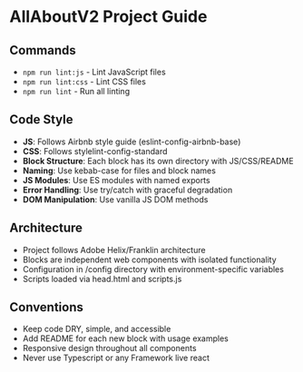 # AllAboutV2 Project Guide

## Commands
- `npm run lint:js` - Lint JavaScript files
- `npm run lint:css` - Lint CSS files
- `npm run lint` - Run all linting

## Code Style
- **JS**: Follows Airbnb style guide (eslint-config-airbnb-base)
- **CSS**: Follows stylelint-config-standard
- **Block Structure**: Each block has its own directory with JS/CSS/README
- **Naming**: Use kebab-case for files and block names
- **JS Modules**: Use ES modules with named exports
- **Error Handling**: Use try/catch with graceful degradation
- **DOM Manipulation**: Use vanilla JS DOM methods

## Architecture
- Project follows Adobe Helix/Franklin architecture
- Blocks are independent web components with isolated functionality
- Configuration in /config directory with environment-specific variables
- Scripts loaded via head.html and scripts.js

## Conventions
- Keep code DRY, simple, and accessible
- Add README for each new block with usage examples
- Responsive design throughout all components
- Never use Typescript or any Framework live react